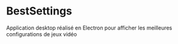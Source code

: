 # BestSettings
Application desktop réalisé en Electron pour afficher les meilleures configurations de jeux vidéo
